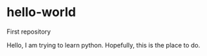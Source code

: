 # hello-world
First repository

Hello,
I am trying to learn python. Hopefully, this is the place to do.
